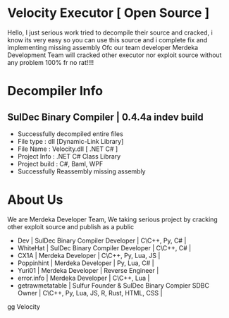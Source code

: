 # Velocity Executor [ Open Source ]

Hello, I just serious work tried to decompile their source and cracked, i know its very easy so you can use this source and i complete fix and implementing missing assembly
Ofc our team developer Merdeka Development Team will cracked other executor nor exploit source without any problem 100% fr no rat!!!!

# Decompiler Info

## SulDec Binary Compiler | 0.4.4a indev build

- Successfully decompiled entire files
- File type : dll [Dynamic-Link Library]
- File Name : Velocity.dll [ .NET C# ]
- Project Info : .NET C# Class Library
- Project build : C#, Baml, WPF
- Successfully Reassembly missing assembly

# About Us

We are Merdeka Developer Team, We taking serious project by cracking other exploit source and publish as a public

- Dev | SulDec Binary Compiler Developer | C\C++, Py, C# |
- WhiteHat | SulDec Binary Compiler Developer | C\C++, C# |
- CX1A | Merdeka Developer | C\C++, Py, Lua, JS |
- Poppinhint | Merdeka Developer | Py, Lua, C# |
- Yuri01 | Merdeka Developer | Reverse Engineer |
- error.info | Merdeka Developer | C\C++, Lua |
- getrawmetatable | Sulfur Founder & SulDec Binary Compier SDBC Owner | C\C++, Py, Lua, JS, R, Rust, HTML, CSS |

gg Velocity
  

